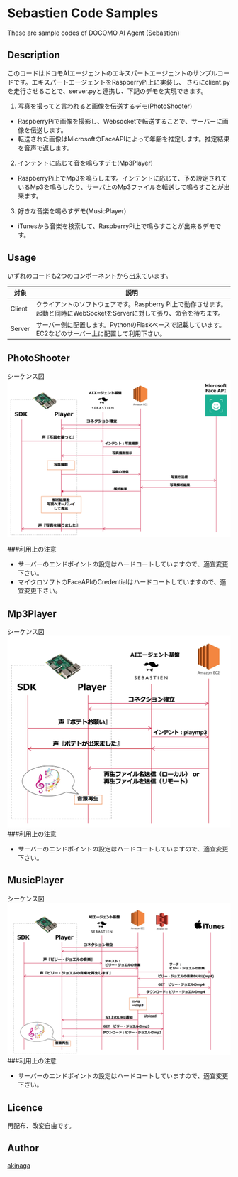 # Sebastien Code Samples
These are sample codes of DOCOMO AI Agent (Sebastien)

## Description
このコードはドコモAIエージェントのエキスパートエージェントのサンプルコードです。エキスパートエージェントをRaspberryPi上に実装し、
さらにclient.pyを走行させることで、server.pyと連携し、下記のデモを実現できます。
1. 写真を撮ってと言われると画像を伝送するデモ(PhotoShooter)
- RaspberryPiで画像を撮影し、Websocketで転送することで、サーバーに画像を伝送します。
- 転送された画像はMicrosoftのFaceAPIによって年齢を推定します。推定結果を音声で返します。
2. インテントに応じて音を鳴らすデモ(Mp3Player)
- RaspberryPi上でMp3を鳴らします。インテントに応じて、予め設定されているMp3を鳴らしたり、サーバ上のMp3ファイルを転送して鳴らすことが出来ます。
3. 好きな音楽を鳴らすデモ(MusicPlayer)
- iTunesから音楽を検索して、RaspberryPi上で鳴らすことが出来るデモです。

## Usage
いずれのコードも2つのコンポーネントから出来ています。

|対象|説明|
|---|---|
|Client|クライアントのソフトウェアです。Raspberry Pi上で動作させます。起動と同時にWebSocketをServerに対して張り、命令を待ちます。|
|Server|サーバー側に配置します。PythonのFlaskベースで記載しています。EC2などのサーバー上に配置して利用下さい。|


## PhotoShooter
シーケンス図
![Sanmple1](img/sample1.png)

###利用上の注意
- サーバーのエンドポイントの設定はハードコートしていますので、適宜変更下さい。
- マイクロソフトのFaceAPIのCredentialはハードコートしていますので、適宜変更下さい。


## Mp3Player
シーケンス図
![Sanmple1](img/sample2.png)
###利用上の注意
- サーバーのエンドポイントの設定はハードコートしていますので、適宜変更下さい。


## MusicPlayer
シーケンス図
![Sanmple1](img/sample3.png)
###利用上の注意
- サーバーのエンドポイントの設定はハードコートしていますので、適宜変更下さい。

## Licence

再配布、改変自由です。

## Author

[akinaga](https://github.com/akinaga)
